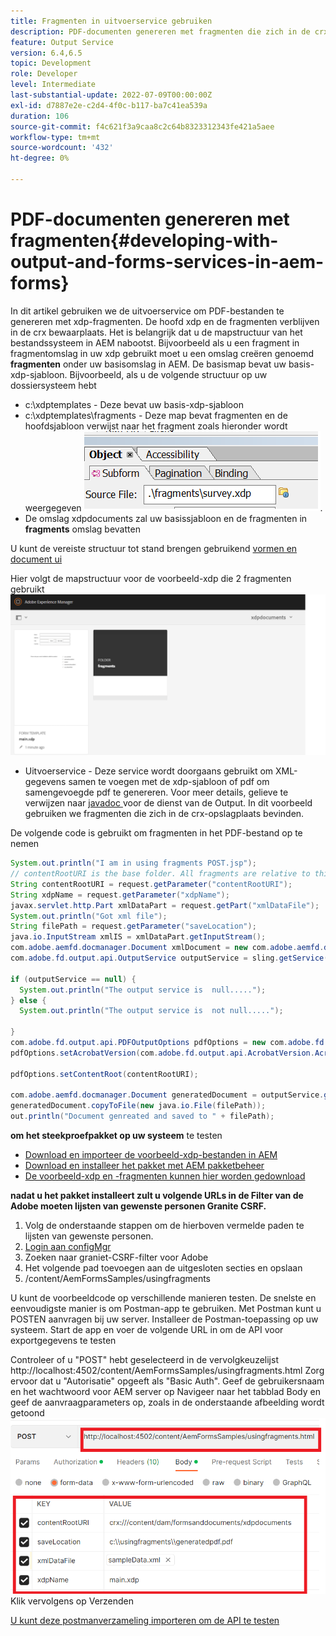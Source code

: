 ```yaml
---
title: Fragmenten in uitvoerservice gebruiken
description: PDF-documenten genereren met fragmenten die zich in de crx-opslagplaats bevinden
feature: Output Service
version: 6.4,6.5
topic: Development
role: Developer
level: Intermediate
last-substantial-update: 2022-07-09T00:00:00Z
exl-id: d7887e2e-c2d4-4f0c-b117-ba7c41ea539a
duration: 106
source-git-commit: f4c621f3a9caa8c2c64b8323312343fe421a5aee
workflow-type: tm+mt
source-wordcount: '432'
ht-degree: 0%

---
```


# PDF-documenten genereren met fragmenten{#developing-with-output-and-forms-services-in-aem-forms}


In dit artikel gebruiken we de uitvoerservice om PDF-bestanden te genereren met xdp-fragmenten. De hoofd xdp en de fragmenten verblijven in de crx bewaarplaats. Het is belangrijk dat u de mapstructuur van het bestandssysteem in AEM nabootst. Bijvoorbeeld als u een fragment in fragmentomslag in uw xdp gebruikt moet u een omslag creëren genoemd **fragmenten** onder uw basisomslag in AEM. De basismap bevat uw basis-xdp-sjabloon. Bijvoorbeeld, als u de volgende structuur op uw dossiersysteem hebt
* c:\xdptemplates - Deze bevat uw basis-xdp-sjabloon
* c:\xdptemplates\fragments - Deze map bevat fragmenten en de hoofdsjabloon verwijst naar het fragment zoals hieronder wordt weergegeven
  ![ fragment-xdp ](assets/survey-fragment.png).
* De omslag xdpdocuments zal uw basissjabloon en de fragmenten in **fragments** omslag bevatten

U kunt de vereiste structuur tot stand brengen gebruikend [ vormen en document ui ](http://localhost:4502/aem/forms.html/content/dam/formsanddocuments)

Hier volgt de mapstructuur voor de voorbeeld-xdp die 2 fragmenten gebruikt
![ vormen&amp;document ](assets/fragment-folder-structure-ui.png)


* Uitvoerservice - Deze service wordt doorgaans gebruikt om XML-gegevens samen te voegen met de xdp-sjabloon of pdf om samengevoegde pdf te genereren. Voor meer details, gelieve te verwijzen naar [ javadoc ](https://helpx.adobe.com/experience-manager/6-5/forms/javadocs/index.html?com/adobe/fd/output/api/OutputService.html) voor de dienst van de Output. In dit voorbeeld gebruiken we fragmenten die zich in de crx-opslagplaats bevinden.


De volgende code is gebruikt om fragmenten in het PDF-bestand op te nemen

```java
System.out.println("I am in using fragments POST.jsp");
// contentRootURI is the base folder. All fragments are relative to this folder
String contentRootURI = request.getParameter("contentRootURI");
String xdpName = request.getParameter("xdpName");
javax.servlet.http.Part xmlDataPart = request.getPart("xmlDataFile");
System.out.println("Got xml file");
String filePath = request.getParameter("saveLocation");
java.io.InputStream xmlIS = xmlDataPart.getInputStream();
com.adobe.aemfd.docmanager.Document xmlDocument = new com.adobe.aemfd.docmanager.Document(xmlIS);
com.adobe.fd.output.api.OutputService outputService = sling.getService(com.adobe.fd.output.api.OutputService.class);

if (outputService == null) {
  System.out.println("The output service is  null.....");
} else {
  System.out.println("The output service is  not null.....");

}
com.adobe.fd.output.api.PDFOutputOptions pdfOptions = new com.adobe.fd.output.api.PDFOutputOptions();
pdfOptions.setAcrobatVersion(com.adobe.fd.output.api.AcrobatVersion.Acrobat_11);

pdfOptions.setContentRoot(contentRootURI);

com.adobe.aemfd.docmanager.Document generatedDocument = outputService.generatePDFOutput(xdpName, xmlDocument, pdfOptions);
generatedDocument.copyToFile(new java.io.File(filePath));
out.println("Document genreated and saved to " + filePath);
```

**om het steekproefpakket op uw systeem** te testen

* [Download en importeer de voorbeeld-xdp-bestanden in AEM](assets/xdp-templates-fragments.zip)
* [Download en installeer het pakket met AEM pakketbeheer](assets/using-fragments-assets.zip)
* [De voorbeeld-xdp en -fragmenten kunnen hier worden gedownload](assets/xdptemplates.zip)

**nadat u het pakket installeert zult u volgende URLs in de Filter van de Adobe moeten lijsten van gewenste personen Granite CSRF.**

1. Volg de onderstaande stappen om de hierboven vermelde paden te lijsten van gewenste personen.
1. [ Login aan configMgr ](http://localhost:4502/system/console/configMgr)
1. Zoeken naar graniet-CSRF-filter voor Adobe
1. Het volgende pad toevoegen aan de uitgesloten secties en opslaan
1. /content/AemFormsSamples/usingfragments

U kunt de voorbeeldcode op verschillende manieren testen. De snelste en eenvoudigste manier is om Postman-app te gebruiken. Met Postman kunt u POSTEN aanvragen bij uw server. Installeer de Postman-toepassing op uw systeem.
Start de app en voer de volgende URL in om de API voor exportgegevens te testen

Controleer of u &quot;POST&quot; hebt geselecteerd in de vervolgkeuzelijst
http://localhost:4502/content/AemFormsSamples/usingfragments.html
Zorg ervoor dat u &quot;Autorisatie&quot; opgeeft als &quot;Basic Auth&quot;. Geef de gebruikersnaam en het wachtwoord voor AEM server op
Navigeer naar het tabblad Body en geef de aanvraagparameters op, zoals in de onderstaande afbeelding wordt getoond
![ uitvoer ](assets/using-fragment-postman.png)
Klik vervolgens op Verzenden

[U kunt deze postmanverzameling importeren om de API te testen](assets/usingfragments.postman_collection.json)
